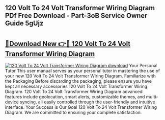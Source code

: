 ## 120 Volt To 24 Volt Transformer Wiring Diagram PDf Free Download - Part-3oB Service Owner Guide 5gUjz

# <h2><a href="http://dfne5v.blite.top/?on=120+Volt+To+24+Volt+Transformer+Wiring+Diagram">🔗Download New 👉🔴 120 Volt To 24 Volt Transformer Wiring Diagram</a></h2>

[![120 Volt To 24 Volt Transformer Wiring Diagram download](https://i.imgur.com/lujVjoI.png)](http://dfne5v.blite.top/?on=120+Volt+To+24+Volt+Transformer+Wiring+Diagram)
Your Personal Tutor This user manual serves as your personal tutor in mastering the use of your new 120 Volt To 24 Volt Transformer Wiring Diagram. Familiarize with the Packaging Before discarding the packaging, please ensure you have kept all necessary accessories 120 Volt To 24 Volt Transformer Wiring Diagram. 120 Volt To 24 Volt Transformer Wiring Diagram advanced features include geolocation, smart alerts, customizable themes, and multi-device syncing, all easily controlled through the user-friendly and intuitive interface. Your Success is Our Goal 120 Volt To 24 Volt Transformer Wiring Diagram. We are committed to ensuring your complete satisfaction.
